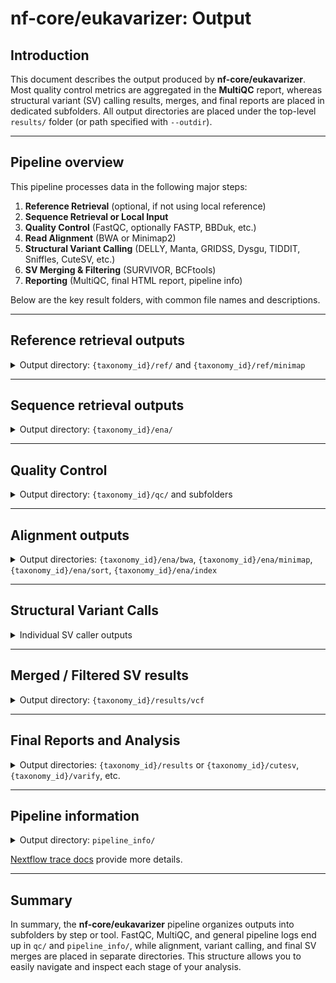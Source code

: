 # nf-core/eukavarizer: Output

## Introduction

This document describes the output produced by **nf-core/eukavarizer**. Most quality control metrics are aggregated in the **MultiQC** report, whereas structural variant (SV) calling results, merges, and final reports are placed in dedicated subfolders. All output directories are placed under the top-level `results/` folder (or path specified with `--outdir`).

---

## Pipeline overview

This pipeline processes data in the following major steps:

1. **Reference Retrieval** (optional, if not using local reference)
2. **Sequence Retrieval or Local Input**
3. **Quality Control** (FastQC, optionally FASTP, BBDuk, etc.)
4. **Read Alignment** (BWA or Minimap2)
5. **Structural Variant Calling** (DELLY, Manta, GRIDSS, Dysgu, TIDDIT, Sniffles, CuteSV, etc.)
6. **SV Merging & Filtering** (SURVIVOR, BCFtools)
7. **Reporting** (MultiQC, final HTML report, pipeline info)

Below are the key result folders, with common file names and descriptions.

---

## Reference retrieval outputs

<details markdown="1">
<summary>Output directory: <code>{taxonomy_id}/ref/</code> and <code>{taxonomy_id}/ref/minimap</code></summary>

Example structure:
```
results/
└── 4932/
    └── ref/
        ├── GCF_000146045.2_R64_genomic.fna.gz
        ├── GCF_000146045.2_R64_genomic.fna.gz.fai
        ├── GCF_000146045.2_R64_genomic.fna.gz.gzi
        ├── GCF_000146045.2_R64_genomic.mmi       # Minimap2 index
        ├── *.bwt / *.sa / *.ann / *.amb / *.pac  # BWA or BWA-MEM2 indices
        └── minimap/
            ├── GCF_000146045.2_R64_genomic.mmi
```

**Contents**:
- **Reference FASTA** + index files
- **Minimap2**, **BWA**, or **BWA-MEM2** index files
- Possibly compressed (`*.gz`) versions of reference plus `.fai`, `.gzi`

If a local reference is used, the pipeline copies or links it into `ref/` for indexing. If using a remote reference, the pipeline places it here after download.
</details>

---

## Sequence retrieval outputs

<details markdown="1">
<summary>Output directory: <code>{taxonomy_id}/ena/</code></summary>

```
results/
└── 4932/
    └── ena/
        ├── SRR123456_1.fastq.gz
        ├── SRR123456_2.fastq.gz
        ├── ...
        └── size/
            └── *.tsv  (seqkit file size reports)
```

If the pipeline downloads reads from ENA/SRA, the raw data is placed here. For **local** input (`--sequence_dir`), you may see symbolic links or collated outputs (e.g., from `SAMTOOLS_COLLATEFASTQ`, `SRATOOLS_FASTERQDUMP`).
</details>

---

## Quality Control

<details markdown="1">
<summary>Output directory: <code>{taxonomy_id}/qc/</code> and subfolders</summary>

```
results/
└── 4932/
    └── qc/
        ├── pre_fastqc/
        ├── after_fastqc/
        ├── fastp/
        ├── fastplong/
        ├── bbduk/
        └── multiqc/
```

**Possible contents**:

- **FastQC**:
  - `*_fastqc.html` and `*_fastqc.zip` for each sample, pre- or post-filtering
- **FASTP**, **Fastplong**, **BBDuk**:
  - Logs/JSON files with trimming stats
- **MultiQC**:
  - `multiqc_report.html`: aggregated QC overview
  - `multiqc_data/`: raw data from each QC tool
  - `multiqc_plots/`: static assets from the HTML report
</details>

---

## Alignment outputs

<details markdown="1">
<summary>Output directories: <code>{taxonomy_id}/ena/bwa</code>, <code>{taxonomy_id}/ena/minimap</code>, <code>{taxonomy_id}/ena/sort</code>, <code>{taxonomy_id}/ena/index</code></summary>

```
results/
└── 4932/
    └── ena/
        ├── bwa/
        ├── minimap/
        ├── sort/
        └── index/
```

**Possible contents**:

- `*.bam`: Aligned reads to reference
- `*.bai` or `*.csi`: Index files for each BAM
- Samtools logs or sorting logs

The pipeline typically sorts and indexes the BAM files for downstream analysis.
</details>

---

## Structural Variant Calls

<details markdown="1">
<summary>Individual SV caller outputs</summary>

```
results/
└── 4932/
    ├── delly/
    ├── manta/
    ├── gridss/
    ├── dysgu/
    ├── tiddit/
    ├── sniffles/
    └── cutesv/
```

Each folder typically contains:

- `*.vcf`, `*.vcf.gz`: raw structural variant calls
- `*.tbi` indexes for compressed VCFs
- Caller logs, intermediate files (e.g., `*.bam` for Manta evidence)

If a caller is disabled via flags (e.g., `--delly_flag false`), that folder might be absent.
</details>

---

## Merged / Filtered SV results

<details markdown="1">
<summary>Output directory: <code>{taxonomy_id}/results/vcf</code></summary>

```
results/
└── 4932/
    └── results/
        └── vcf/
            ├── survivor_merged.vcf.gz
            ├── survivor_merge_filtered.vcf.gz
            ├── bcftools_merged.vcf.gz
            ├── bcftools_filtered.vcf.gz
            ├── *.tbi
            ├── *.stats
            └── ...
```

**Key files**:

- **SURVIVOR_MERGE** / **SURVIVOR_FILTER**:
  - `survivor_merged.vcf.gz` + `.tbi`
  - `survivor_merge_filtered.vcf.gz`
  - `survivor_stats.tsv`
- **BCFTOOLS_MERGE** / **BCFTOOLS_FILTER**:
  - `bcftools_merged.vcf.gz` + `.tbi`
  - `bcftools_filtered.vcf.gz`
  - `bcfmerge_stats.tsv`
- Additional stats, logs, index files

These represent the **unified** SV calls and any filtering performed (minimum size, depth, or caller support).
</details>

---

## Final Reports and Analysis

<details markdown="1">
<summary>Output directories: <code>{taxonomy_id}/results</code> or <code>{taxonomy_id}/cutesv</code>, <code>{taxonomy_id}/varify</code>, etc.</summary>

- **VARIFY** (custom module for final variant report):
  - `varify_report.html`
  - Additional JSON/TSV for reporting
- **SVYNC** (if used):
  - Harmonized structural variant sets, e.g., `*.svync.tsv`

Exact folder names may vary depending on your pipeline configuration and flags (e.g., `sniffles_flag`, `cutesv_flag`).
</details>

---

## Pipeline information

<details markdown="1">
<summary>Output directory: <code>pipeline_info/</code></summary>

```
results/
└── pipeline_info/
    ├── execution_report.html
    ├── execution_timeline.html
    ├── execution_trace.txt
    ├── pipeline_dag.dot
    ├── pipeline_dag.svg
    ├── software_versions.yml
    ├── params.json
    └── ...
```

**These files** help with troubleshooting, provenance, and reproducibility:

- **execution_trace.txt**: table listing processes, resources, and durations
- **execution_report.html** / **execution_timeline.html**: interactive workflow reports from Nextflow
- **pipeline_dag.svg**: directed acyclic graph (DAG) illustrating pipeline steps
- **software_versions.yml**: pinned versions of tools used
- **params.json**: final resolved parameter settings
</details>

[Nextflow trace docs](https://www.nextflow.io/docs/latest/tracing.html) provide more details.

---

## Summary

In summary, the **nf-core/eukavarizer** pipeline organizes outputs into subfolders by step or tool. FastQC, MultiQC, and general pipeline logs end up in `qc/` and `pipeline_info/`, while alignment, variant calling, and final SV merges are placed in separate directories. This structure allows you to easily navigate and inspect each stage of your analysis.
